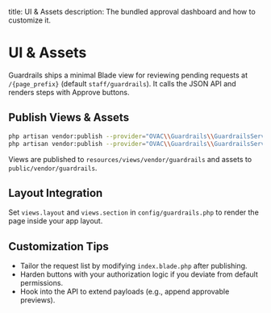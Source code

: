 title: UI & Assets
description: The bundled approval dashboard and how to customize it.

# UI & Assets

Guardrails ships a minimal Blade view for reviewing pending requests at `/{page_prefix}` (default `staff/guardrails`). It calls the JSON API and renders steps with Approve buttons.

## Publish Views & Assets

```bash
php artisan vendor:publish --provider="OVAC\\Guardrails\\GuardrailsServiceProvider" --tag=guardrails-views
php artisan vendor:publish --provider="OVAC\\Guardrails\\GuardrailsServiceProvider" --tag=guardrails-assets
```

Views are published to `resources/views/vendor/guardrails` and assets to `public/vendor/guardrails`.

## Layout Integration

Set `views.layout` and `views.section` in `config/guardrails.php` to render the page inside your app layout.

## Customization Tips

- Tailor the request list by modifying `index.blade.php` after publishing.
- Harden buttons with your authorization logic if you deviate from default permissions.
- Hook into the API to extend payloads (e.g., append approvable previews).

